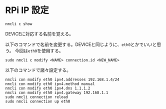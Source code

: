 # RPi IP 設定

```shell
nmcli c show
```
DEVICEに対応する名前を覚える。

以下のコマンドで名前を変更する。DEVICEと同じように、`eth0`とかでいいと思う。
今回は`eth0`を使用する。
```shell
sudo nmcli c modify <NAME> connection.id <NEW_NAME>
```

以下のコマンドで諸々設定する。
```shell
nmcli con modify eth0 ipv4.addresses 192.168.1.4/24
nmcli con modify eth0 ipv4.method manual
nmcli con modify eth0 ipv4.dns 1.1.1.2
nmcli con modify eth0 ipv4.gateway 192.168.1.1
sudo nmcli connection reload
sudo nmcli connection up eth0
```
